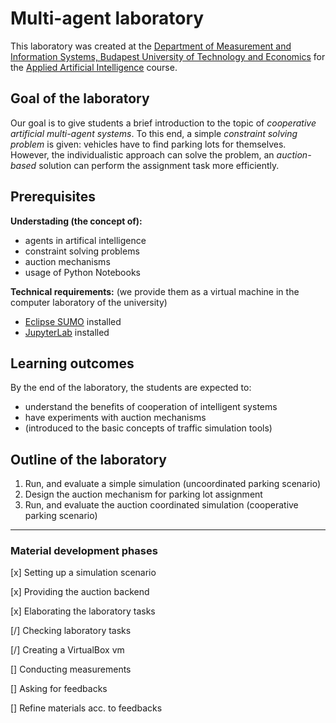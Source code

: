 # **Multi-agent laboratory**

This laboratory was created at the [Department of Measurement and Information Systems, Budapest University of Technology and Economics](mit.bme.hu) for the [Applied Artificial Intelligence](mit.bme.hu/https://www.mit.bme.hu/oktatas/targyak/vimibb01) course.

## **Goal of the laboratory**

Our goal is to give students a brief introduction to the topic of *cooperative artificial multi-agent systems*. To this end, a simple *constraint solving problem* is given: vehicles have to find parking lots for themselves. However, the individualistic approach can solve the problem, an *auction-based* solution can perform the assignment task more efficiently.

## **Prerequisites**
**Understading (the concept of):**
 - agents in artifical intelligence
 - constraint solving problems
 - auction mechanisms
 - usage of Python Notebooks

**Technical requirements:** (we provide them as a virtual machine in the computer laboratory of the university)
 - [Eclipse SUMO](https://www.eclipse.org/sumo/) installed
 - [JupyterLab](https://jupyter.org/) installed
 
## **Learning outcomes**
By the end of the laboratory, the students are expected to:
 - understand the benefits of cooperation of intelligent systems
 - have experiments with auction mechanisms
 - (introduced to the basic concepts of traffic simulation tools)

## **Outline of the laboratory**
1. Run, and evaluate a simple simulation (uncoordinated parking scenario)
2. Design the auction mechanism for parking lot assignment
3. Run, and evaluate the auction coordinated simulation (cooperative parking scenario)
 
 
---
### **Material development phases**
[x] Setting up a simulation scenario

[x] Providing the auction backend

[x] Elaborating the laboratory tasks

[/] Checking laboratory tasks

[/] Creating a VirtualBox vm

[] Conducting measurements

[] Asking for feedbacks

[] Refine materials acc. to feedbacks
